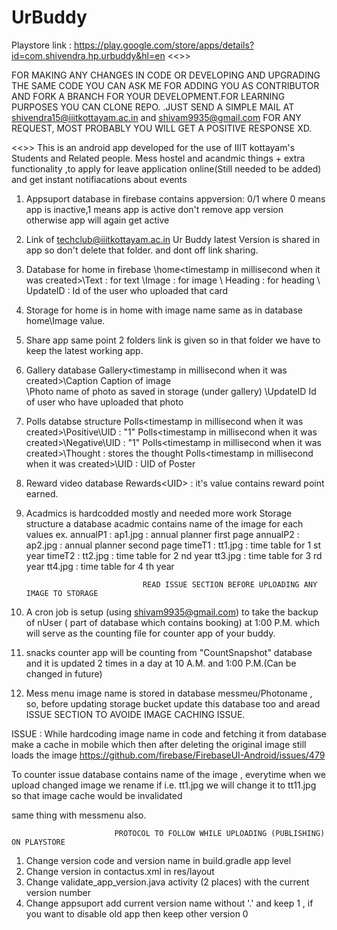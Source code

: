 # UrBuddy

Playstore link : https://play.google.com/store/apps/details?id=com.shivendra.hp.urbuddy&hl=en
<<>>

FOR MAKING ANY CHANGES IN CODE OR DEVELOPING AND UPGRADING THE SAME CODE YOU CAN ASK ME FOR ADDING YOU AS CONTRIBUTOR AND FORK A BRANCH FOR YOUR DEVELOPMENT.FOR LEARNING PURPOSES YOU CAN CLONE REPO. 
.JUST SEND A SIMPLE MAIL AT shivendra15@iiitkottayam.ac.in and shivam9935@gmail.com FOR ANY REQUEST, MOST PROBABLY YOU WILL GET A POSITIVE RESPONSE XD.

<<>>
This is an android app developed for the use of IIIT kottayam's Students and Related people. Mess hostel and acandmic things + extra 
functionality ,to apply for leave application online(Still needed to be added) and get instant notifiacations about events

1) Appsuport database in firebase contains 
appversion: 0/1    where 0 means app is inactive,1 means app is active don't remove app version otherwise app will again get active

2) Link of techclub@iiitkottayam.ac.in Ur Buddy latest Version is shared in app so don't delete that folder.
and dont off link sharing.

3) Database for home in firebase
 \home\<timestamp in millisecond when it was created>\Text : for text
                                         \Image : for image
                                         \ Heading : for heading
                                         \ UpdateID : Id of the user who uploaded that card
 
4) Storage for home is in home with image name same as in database home\Image value.

5) Share app same point 2 folders link is given so in that folder we have to keep the latest working app.

6) Gallery database
    Gallery\<timestamp in millisecond when it was created>\Caption    Caption of image  
                                                          \Photo       name of photo as saved in storage (under gallery\)
                                                          \UpdateID    Id of user who have uploaded that photo
7) Polls databse structure 
                  Polls\<timestamp in millisecond when it was created>\Positive\UID  :  "1"
                  Polls\<timestamp in millisecond when it was created>\Negative\UID  :  "1"
                  Polls\<timestamp in millisecond when it was created>\Thought   :      stores the thought
                  Polls\<timestamp in millisecond when it was created>\UID  :  UID of Poster
                  
8) Reward video database
                 Rewards\<UID> : it's value contains reward point earned.

9) Acadmics is hardcodded mostly and needed more work 
Storage structure a database acadmic contains name of the image for each values ex. 
                      annualP1   : ap1.jpg : annual planner first page
                      annualP2   : ap2.jpg : annual planner second page
                      timeT1     : tt1.jpg : time table for 1 st year
                      timeT2     : tt2.jpg : time table for 2 nd year
                                tt3.jpg : time table for 3 rd year
                                 tt4.jpg : time table for 4 th year
                                 
                                 READ ISSUE SECTION BEFORE UPLOADING ANY IMAGE TO STORAGE
                                 
 10) A cron job is setup (using shivam9935@gmail.com) to take the backup of nUser ( part of database which contains booking) at 1:00 P.M. which will serve as the counting file for counter app of your buddy.
 
 11) snacks counter app will be counting from "CountSnapshot" database and it is updated 2 times in a day at 10 A.M. and 1:00 P.M.(Can be changed in future)
 
 12) Mess menu image name is stored in database messmeu/Photoname , so, before updating storage bucket update this database too and aread ISSUE SECTION TO AVOIDE IMAGE CACHING ISSUE.
 
 
 ISSUE : While hardcoding image name in code and fetching it from database make a cache in mobile which then after deleting the original image still loads the image
 https://github.com/firebase/FirebaseUI-Android/issues/479
 
 To counter issue database contains name of the image , everytime when we upload changed image we rename if i.e. tt1.jpg we will change it to tt11.jpg so that image cache would be invalidated
 
 same thing with messmenu also.

                                         
 
                           PROTOCOL TO FOLLOW WHILE UPLOADING (PUBLISHING) ON PLAYSTORE
      
 1) Change version code and version name in build.gradle app level
 2) Change version in contactus.xml in res/layout
 3) Change validate_app_version.java activity (2 places) with the current version number
 4) Change appsuport add current version name without '.' and keep 1 , if you want to disable old app then keep other version 0
